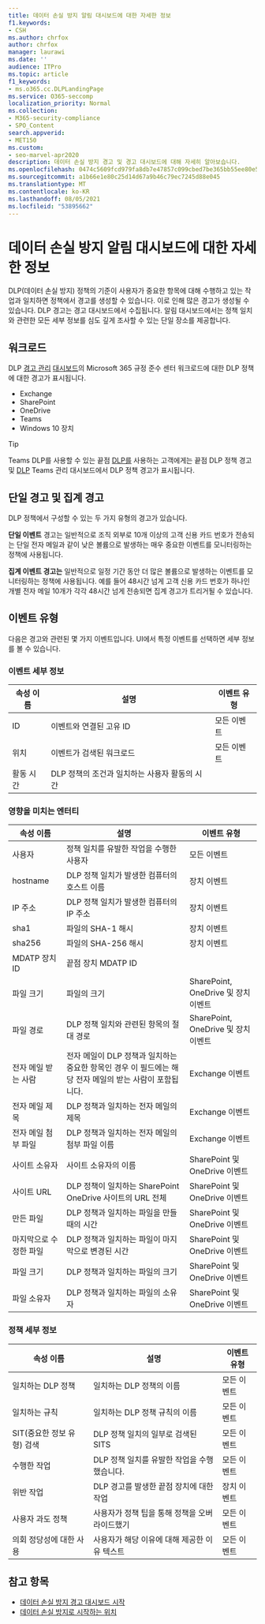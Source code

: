 ```yaml
---
title: 데이터 손실 방지 알림 대시보드에 대한 자세한 정보
f1.keywords:
- CSH
ms.author: chrfox
author: chrfox
manager: laurawi
ms.date: ''
audience: ITPro
ms.topic: article
f1_keywords:
- ms.o365.cc.DLPLandingPage
ms.service: O365-seccomp
localization_priority: Normal
ms.collection:
- M365-security-compliance
- SPO_Content
search.appverid:
- MET150
ms.custom:
- seo-marvel-apr2020
description: 데이터 손실 방지 경고 및 경고 대시보드에 대해 자세히 알아보습니다.
ms.openlocfilehash: 0474c5609fcd979fa8db7e47857c099cbed7be365bb55ee80e507ad3375da660
ms.sourcegitcommit: a1b66e1e80c25d14d67a9b46c79ec7245d88e045
ms.translationtype: MT
ms.contentlocale: ko-KR
ms.lasthandoff: 08/05/2021
ms.locfileid: "53895662"
---
```

# <a name="learn-about-the-data-loss-prevention-alerts-dashboard"></a>데이터 손실 방지 알림 대시보드에 대한 자세한 정보

DLP(데이터 손실 방지) 정책의 기준이 사용자가 중요한 항목에 대해 수행하고 있는 작업과 일치하면 정책에서 경고를 생성할 수 있습니다. 이로 인해 많은 경고가 생성될 수 있습니다. DLP 경고는 경고 대시보드에서 수집됩니다. 알림 대시보드에서는 정책 일치와 관련한 모든 세부 정보를 심도 깊게 조사할 수 있는 단일 장소를 제공합니다.  

<!-- [Microsoft 365 compliance center](https://compliance.microsoft.com/)-->

## <a name="workloads"></a>워크로드

DLP [경고 관리](https://compliance.microsoft.com/datalossprevention?viewid=dlpalerts) [대시보드](https://compliance.microsoft.com/)의 Microsoft 365 규정 준수 센터 워크로드에 대한 DLP 정책에 대한 경고가 표시됩니다.

- Exchange
- SharePoint
- OneDrive
- Teams
- Windows 10 장치 

> [!TIP]
> Teams DLP를 사용할 수 있는 끝점 [DLP를](endpoint-dlp-learn-about.md) 사용하는 고객에게는 끝점 DLP 정책 경고 및 [DLP](dlp-microsoft-teams.md) Teams 관리 대시보드에서 DLP 정책 경고가 표시됩니다.

## <a name="single-alert-and-aggregate-alert"></a>단일 경고 및 집계 경고

DLP 정책에서 구성할 수 있는 두 가지 유형의 경고가 있습니다.

**단일 이벤트** 경고는 일반적으로 조직 외부로 10개 이상의 고객 신용 카드 번호가 전송되는 단일 전자 메일과 같이 낮은 볼륨으로 발생하는 매우 중요한 이벤트를 모니터링하는 정책에 사용됩니다.

**집계 이벤트 경고는** 일반적으로 일정 기간 동안 더 많은 볼륨으로 발생하는 이벤트를 모니터링하는 정책에 사용됩니다. 예를 들어 48시간 넘게 고객 신용 카드 번호가 하나인 개별 전자 메일 10개가 각각 48시간 넘게 전송되면 집계 경고가 트리거될 수 있습니다.

## <a name="types-of-events"></a>이벤트 유형

다음은 경고와 관련된 몇 가지 이벤트입니다. UI에서 특정 이벤트를 선택하면 세부 정보를 볼 수 있습니다. 

### <a name="event-details"></a>이벤트 세부 정보

|속성 이름  |설명  |이벤트 유형  |
|---------|---------|---------|
|ID |이벤트와 연결된 고유 ID |모든 이벤트 |
|위치 |이벤트가 검색된 워크로드|모든 이벤트 |
|활동 시간     |DLP 정책의 조건과 일치하는 사용자 활동의 시간 |

### <a name="impacted-entities"></a>영향을 미치는 엔터티

|속성 이름 |설명| 이벤트 유형|
|---------|---------|---------|
|사용자 | 정책 일치를 유발한 작업을 수행한 사용자 | 모든 이벤트|
|hostname | DLP 정책 일치가 발생한 컴퓨터의 호스트 이름 | 장치 이벤트|
|IP 주소 | DLP 정책 일치가 발생한 컴퓨터의 IP 주소 | 장치 이벤트|
|sha1 |파일의 SHA-1 해시 | 장치 이벤트|
|sha256 | 파일의 SHA-256 해시 | 장치 이벤트|
|MDATP 장치 ID | 끝점 장치 MDATP ID|
|파일 크기 | 파일의 크기| SharePoint, OneDrive 및 장치 이벤트|
|파일 경로 | DLP 정책 일치와 관련된 항목의 절대 경로 | SharePoint, OneDrive 및 장치 이벤트|
|전자 메일 받는 사람 |전자 메일이 DLP 정책과 일치하는 중요한 항목인 경우 이 필드에는 해당 전자 메일의 받는 사람이 포함됩니다.| Exchange 이벤트|
|전자 메일 제목 |DLP 정책과 일치하는 전자 메일의 제목 |Exchange 이벤트|
|전자 메일 첨부 파일 | DLP 정책과 일치하는 전자 메일의 첨부 파일 이름| Exchange 이벤트|
|사이트 소유자 |사이트 소유자의 이름| SharePoint 및 OneDrive 이벤트|
|사이트 URL |DLP 정책이 일치하는 SharePoint OneDrive 사이트의 URL 전체 |SharePoint 및 OneDrive 이벤트|
|만든 파일 |DLP 정책과 일치하는 파일을 만들 때의 시간 |SharePoint 및 OneDrive 이벤트|
|마지막으로 수정한 파일 | DLP 정책과 일치하는 파일이 마지막으로 변경된 시간 | SharePoint 및 OneDrive 이벤트|
|파일 크기 | DLP 정책과 일치하는 파일의 크기 |SharePoint 및 OneDrive 이벤트|
|파일 소유자 |DLP 정책과 일치하는 파일의 소유자 |SharePoint 및 OneDrive 이벤트|  

### <a name="policy-details"></a>정책 세부 정보

|속성 이름 |설명 |이벤트 유형 |
|---------|---------|---------|
|일치하는 DLP 정책 |일치하는 DLP 정책의 이름 |모든 이벤트|
|일치하는 규칙 |일치하는 DLP 정책 규칙의 이름 |모든 이벤트|
|SIT(중요한 정보 유형) 검색|DLP 정책 일치의 일부로 검색된 SITS |모든 이벤트|
|수행한 작업 |DLP 정책 일치를 유발한 작업을 수행했습니다.| 모든 이벤트|
|위반 작업 | DLP 경고를 발생한 끝점 장치에 대한 작업| 장치 이벤트 | 
|사용자 과도 정책 |사용자가 정책 팁을 통해 정책을 오버라이드했기 | 모든 이벤트|
|의회 정당성에 대한 사용 |사용자가 해당 이유에 대해 제공한 이유 텍스트 | 모든 이벤트|   

## <a name="see-also"></a>참고 항목

- [데이터 손실 방지 경고 대시보드 시작](dlp-alerts-dashboard-get-started.md)
- [데이터 손실 방지로 시작하는 위치](create-test-tune-dlp-policy.md#where-to-start-with-data-loss-prevention)